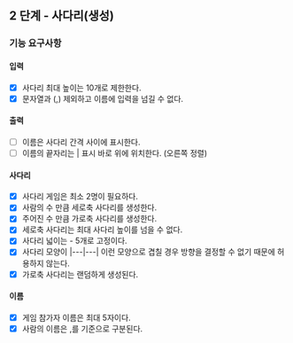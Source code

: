 ## 2 단계 - 사다리(생성)

### 기능 요구사항

#### 입력

* [x] 사다리 최대 높이는 10개로 제한한다.
* [x] 문자열과 (,) 제외하고 이름에 입력을 넘길 수 없다.

#### 출력

* [ ] 이름은 사다리 간격 사이에 표시한다.
* [ ] 이름의 끝자리는 | 표시 바로 위에 위치한다. (오른쪽 정렬)

#### 사다리

* [x] 사다리 게임은 최소 2명이 필요하다.
* [x] 사람의 수 만큼 세로축 사다리를 생성한다.
* [x] 주어진 수 만큼 가로축 사다리를 생성한다.
* [x] 세로축 사다리는 최대 사다리 높이를 넘을 수 없다.
* [x] 사다리 넓이는 - 5개로 고정이다.
* [x] 사다리 모양이 |---|---| 이런 모양으로 겹칠 경우 방향을 결정할 수 없기 때문에 허용하지 않는다.
* [x] 가로축 사다리는 랜덤하게 생성된다.

#### 이름

* [x] 게임 참가자 이름은 최대 5자이다.
* [x] 사람의 이름은 ,를 기준으로 구분된다.